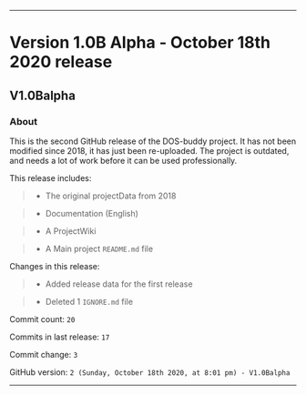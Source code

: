 
***

# Version 1.0B Alpha - October 18th 2020 release

## V1.0Balpha

### About

This is the second GitHub release of the DOS-buddy project. It has not been modified since 2018, it has just been re-uploaded. The project is outdated, and needs a lot of work before it can be used professionally.

This release includes:

> * The original projectData from 2018

> * Documentation (English)

> * A ProjectWiki

> * A Main project `README.md` file

Changes in this release:

> * Added release data for the first release

> * Deleted 1 `IGNORE.md` file

Commit count: `20`

Commits in last release: `17`

Commit change: `3`

GitHub version: `2 (Sunday, October 18th 2020, at 8:01 pm) - V1.0Balpha`

***
